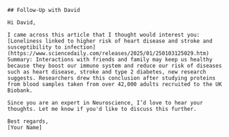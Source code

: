 
    ## Follow-Up with David

    Hi David,

    I came across this article that I thought would interest you: [Loneliness linked to higher risk of heart disease and stroke and susceptibility to infection](https://www.sciencedaily.com/releases/2025/01/250103125029.htm)
    Summary: Interactions with friends and family may keep us healthy because they boost our immune system and reduce our risk of diseases such as heart disease, stroke and type 2 diabetes, new research suggests. Researchers drew this conclusion after studying proteins from blood samples taken from over 42,000 adults recruited to the UK Biobank.

    Since you are an expert in Neuroscience, I’d love to hear your thoughts. Let me know if you'd like to discuss this further.

    Best regards,  
    [Your Name]
    